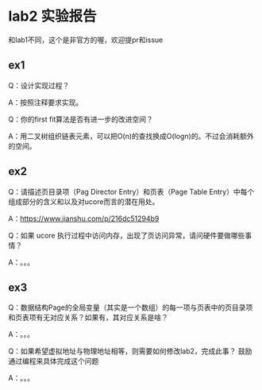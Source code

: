 # lab2 实验报告
和lab1不同，这个是非官方的喔，欢迎提pr和issue

## ex1
Q：设计实现过程？

A：按照注释要求实现。

Q：你的first fit算法是否有进一步的改进空间？

A：用二叉树组织链表元素，可以把O(n)的查找换成O(logn)的。不过会消耗额外的空间。

## ex2
Q：请描述页目录项（Pag Director Entry）和页表（Page Table Entry）中每个组成部分的含义和以及对ucore而言的潜在用处。

A：https://www.jianshu.com/p/216dc51294b9
  
Q：如果 ucore 执行过程中访问内存，出现了页访问异常，请问硬件要做哪些事情？

A：。。。

## ex3
Q：数据结构Page的全局变量（其实是一个数组）的每一项与页表中的页目录项和页表项有无对应关系？如果有，其对应关系是啥？

A：。。。

Q：如果希望虚拟地址与物理地址相等，则需要如何修改lab2，完成此事？ 鼓励通过编程来具体完成这个问题

A：。。。



